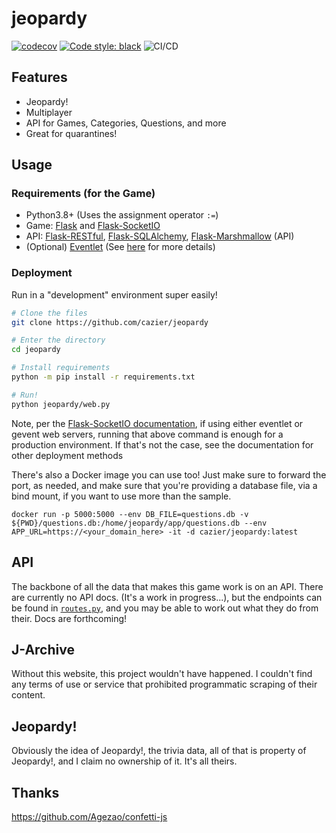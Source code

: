 # jeopardy
[![codecov](https://codecov.io/gh/cazier/jeopardy/branch/master/graph/badge.svg?token=YA25NBGZMX)](https://codecov.io/gh/cazier/jeopardy)
[![Code style: black](https://img.shields.io/badge/code%20style-black-000000.svg)](https://github.com/psf/black)
![CI/CD](https://github.com/cazier/jeopardy/workflows/CI/CD/badge.svg)


## Features
- Jeopardy!
- Multiplayer
- API for Games, Categories, Questions, and more
- Great for quarantines!

## Usage
### Requirements (for the Game)
- Python3.8+ (Uses the assignment operator `:=`)
- Game: [Flask](https://flask.palletsprojects.com/en/1.1.x/) and [Flask-SocketIO](https://flask-socketio.readthedocs.io/en/latest/)
- API: [Flask-RESTful](https://flask-restful.readthedocs.io/en/latest/), [Flask-SQLAlchemy](https://flask-sqlalchemy.palletsprojects.com/en/2.x/), [Flask-Marshmallow](https://flask-marshmallow.readthedocs.io/en/latest/) (API)
- (Optional) [Eventlet](http://eventlet.net/) (See [here](https://flask-socketio.readthedocs.io/en/latest/#requirements) for more details)


### Deployment
Run in a "development" environment super easily!

```bash
# Clone the files
git clone https://github.com/cazier/jeopardy

# Enter the directory
cd jeopardy

# Install requirements
python -m pip install -r requirements.txt

# Run!
python jeopardy/web.py
```
Note, per the [Flask-SocketIO documentation](https://flask-socketio.readthedocs.io/en/latest/#embedded-server), if using either eventlet or gevent web servers, running that above command is enough for a production environment. If that's not the case, see the documentation for other deployment methods

There's also a Docker image you can use too! Just make sure to forward the port, as needed, and make sure that you're providing a database file, via a bind mount, if you want to use more than the sample.

```docker
docker run -p 5000:5000 --env DB_FILE=questions.db -v ${PWD}/questions.db:/home/jeopardy/app/questions.db --env APP_URL=https://<your_domain_here> -it -d cazier/jeopardy:latest
```

## API
The backbone of all the data that makes this game work is on an API. There are currently no API docs. (It's a work in progress...), but the endpoints can be found in [`routes.py`](jeopardy/api/routes.py), and you may be able to work out what they do from their. Docs are forthcoming!

## J-Archive
Without this website, this project wouldn't have happened. I couldn't find any terms of use or service that prohibited programmatic scraping of their content.

## Jeopardy!
Obviously the idea of Jeopardy!, the trivia data, all of that is property of Jeopardy!, and I claim no ownership of it. It's all theirs.

## Thanks
https://github.com/Agezao/confetti-js